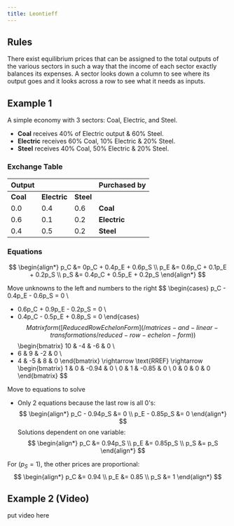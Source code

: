 ```yaml
---
title: Leontieff
---
```


## Rules
There exist equilibrium prices that can be assigned to the total outputs of the various sectors in such a way that the income of each sector exactly balances its expenses.
A sector looks down a column to see where its output goes and it looks across a row to see what it needs as inputs.

## Example 1
A simple economy with 3 sectors: Coal, Electric, and Steel.
-  **Coal** receives 40% of Electric output & 60% Steel.
-  **Electric** receives 60% Coal, 10% Electric & 20% Steel.
-  **Steel** receives 40% Coal, 50% Electric & 20% Steel.
### Exchange Table

| Output   |              |           | Purchased by |
| -------- | ------------ | --------- | ------------ |
| **Coal** | **Electric** | **Steel** |              |
| 0.0      | 0.4          | 0.6       | **Coal**     |
| 0.6      | 0.1          | 0.2       | **Electric** |
| 0.4      | 0.5          | 0.2       | **Steel**    |

### Equations
$$
\begin{align*}
p_C &= 0p_C + 0.4p_E + 0.6p_S \\
p_E &= 0.6p_C + 0.1p_E + 0.2p_S \\
p_S &= 0.4p_C + 0.5p_E + 0.2p_S 
\end{align*}
$$

Move unknowns to the left and numbers to the right
$$
\begin{cases}
p_C - 0.4p_E - 0.6p_S = 0 \\
- 0.6p_C + 0.9p_E - 0.2p_S = 0 \\
- 0.4p_C - 0.5p_E + 0.8p_S = 0
\end{cases}
$$
Matrix form ([Reduced Row Echelon Form](/matrices-and-linear-transformations/reduced-row-echelon-form))
$$
\begin{bmatrix}
10 & -4 & -6 & 0 \\
- 6 & 9 & -2 & 0 \\
- 4 & -5 & 8 & 0
\end{bmatrix}
\rightarrow \text{RREF} \rightarrow
\begin{bmatrix}
1 & 0 & -0.94 & 0 \\
0 & 1 & -0.85 & 0 \\
0 & 0 & 0 & 0
\end{bmatrix}
$$

Move to equations to solve

-  Only 2 equations because the last row is all 0's:
$$
\begin{align*}
p_C - 0.94p_S &= 0 \\
p_E - 0.85p_S &= 0
\end{align*}
$$
Solutions dependent on one variable:
$$
\begin{align*}
p_C &= 0.94p_S \\
p_E &= 0.85p_S \\
p_S &= p_S
\end{align*}
$$

For $( p_S = 1 )$, the other prices are proportional:
$$
\begin{align*}
p_C &= 0.94 \\
p_E &= 0.85 \\
p_S &= 1
\end{align*}
$$
## Example 2 (Video)
put video here
